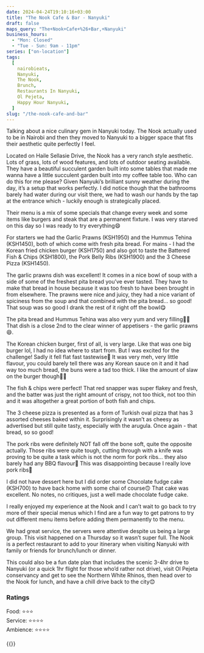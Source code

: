 ```yaml
---
date: 2024-04-24T19:10:16+03:00
title: "The Nook Cafe & Bar - Nanyuki"
draft: false
maps_query: "The+Nook+Cafe+%26+Bar,+Nanyuki"
business_hours:
  - "Mon: Closed"
  - "Tue - Sun: 9am - 11pm"
series: ["on-location"]
tags:
  [
    nairobieats,
    Nanyuki,
    The Nook,
    Brunch,
    Restaurants In Nanyuki,
    Ol Pejeta,
    Happy Hour Nanyuki,
  ]
slug: "/the-nook-cafe-and-bar"
---
```


Talking about a nice culinary gem in Nanyuki today. The Nook actually used to be in Nairobi and then they moved to Nanyuki to a bigger space that fits their aesthetic quite perfectly I feel.

Located on Haile Sellasie Drive, the Nook has a very ranch style aesthetic. Lots of grass, lots of wood features, and lots of outdoor seating available. They have a beautiful succulent garden built into some tables that made me wanna have a little succulent garden built into my coffee table too. Who can do this for me please? Given Nanyuki’s brilliant sunny weather during the day, it’s a setup that works perfectly. I did notice though that the bathrooms barely had water during our visit there, we had to wash our hands by the tap at the entrance which - luckily enough is strategically placed.

Their menu is a mix of some specials that change every week and some items like burgers and steak that are a permanent fixture. I was very starved on this day so I was ready to try everything😄

For starters we had the Garlic Prawns (KSH1950) and the Hummus Tehina (KSH1450), both of which come with fresh pita bread. For mains - I had the Korean fried chicken burger (KSH1750) and also got to taste the Battered Fish & Chips (KSH1800), the Pork Belly Ribs (KSH1900) and the 3 Cheese Pizza (KSH1450).

The garlic prawns dish was excellent! It comes in a nice bowl of soup with a side of some of the freshest pita bread you’ve ever tasted. They have to make that bread in house because it was too fresh to have been brought in from elsewhere. The prawns were nice and juicy, they had a nice variant of spiciness from the soup and that combined with the pita bread… so good! That soup was so good I drank the rest of it right off the bowl😋

The pita bread and Hummus Tehina was also very yum and very filling👌🏾 That dish is a close 2nd to the clear winner of appetisers - the garlic prawns😄.

The Korean chicken burger, first of all, is very large. Like that was one big burger lol, I had no idea where to start from. But I was excited for the challenge! Sadly it fell flat fast tastewise🥲 It was very meh, very little flavour, you could barely tell there was any Korean sauce on it and it had way too much bread, the buns were a tad too thick. I like the amount of slaw on the burger though👌🏾

The fish & chips were perfect! That red snapper was super flakey and fresh, and the batter was just the right amount of crispy, not too thick, not too thin and it was altogether a great portion of both fish and chips.

The 3 cheese pizza is presented as a form of Turkish oval pizza that has 3 assorted cheeses baked within it. Surprisingly it wasn’t as cheesy as advertised but still quite tasty, especially with the arugula. Once again - that bread, so so good!

The pork ribs were definitely NOT fall off the bone soft, quite the opposite actually. Those ribs were quite tough, cutting through with a knife was proving to be quite a task which is not the norm for pork ribs… they also barely had any BBQ flavour😬 This was disappointing because I really love pork ribs🥲

I did not have dessert here but I did order some Chocolate fudge cake (KSH700) to have back home with some chai of course🙃 That cake was excellent. No notes, no critiques, just a well made chocolate fudge cake.

I really enjoyed my experience at the Nook and I can’t wait to go back to try more of their special menus which I find are a fun way to get patrons to try out different menu items before adding them permanently to the menu.

We had great service, the servers were attentive despite us being a large group. This visit happened on a Thursday so it wasn’t super full. The Nook is a perfect restaurant to add to your itinerary when visiting Nanyuki with family or friends for brunch/lunch or dinner.

This could also be a fun date plan that includes the scenic 3-4hr drive to Nanyuki (or a quick 1hr flight for those who’d rather not drive), visit Ol Pejeta conservancy and get to see the Northern White Rhinos, then head over to the Nook for lunch, and have a chill drive back to the city😊

### Ratings

Food: ⭐️⭐️⭐<br>
Service: ⭐️⭐️⭐️⭐️<br>
Ambience: ⭐️⭐️⭐️⭐️<br>

{{<remote-image-gallery key="nook">}}
